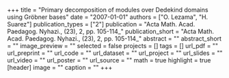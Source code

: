 +++
title = "Primary decomposition of modules over Dedekind domains using Gröbner bases"
date = "2007-01-01"
authors = ["O. Lezama", "H. Suarez"]
publication_types = ["2"]
publication = "Acta Math. Acad. Paedagog. Nyhazi., (23), 2, pp. 105-114_"
publication_short = "Acta Math. Acad. Paedagog. Nyhazi., (23), 2, pp. 105-114_"
abstract = ""
abstract_short = ""
image_preview = ""
selected = false
projects = []
tags = []
url_pdf = ""
url_preprint = ""
url_code = ""
url_dataset = ""
url_project = ""
url_slides = ""
url_video = ""
url_poster = ""
url_source = ""
math = true
highlight = true
[header]
image = ""
caption = ""
+++
